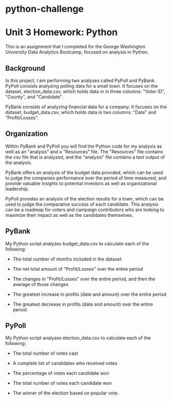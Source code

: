 # python-challenge
# Unit 3 Homework: Python

This is an assignment that I completed for the George Washington University Data Analytics Bootcamp, focused on analysis in Python.

## Background

In this project, I am performing two analyses called PyPoll and PyBank.
PyPoll consists analyzing polling data for a small town. It focuses on the dataset, election_data.csv, 
which holds data in in three columns: "Voter ID", "County", and "Candidate".

PyBank consists of analyzing financial data for a company. It focuses on the dataset, budget_data.csv,
which holds data in two columns: "Date" and "Profit/Losses".

## Organization

Within PyBank and PyPoll you will find the Python code for my analysis as well as an "analysis" and a "Resources" file.
The "Resources" file contains the csv file that is analyzed, and the "analysis" file contains a text output of the analysis.

PyBank offers an analysis of the budget data provided, which can be used to judge the companies performance over the period of
time measured, and provide valuable insights to potential investors as well as organizational leadership.

PyPoll provides an analysis of the election results for a town, which can be used to judge the comparative success of each candidate.
This analysis can be a roadmap for voters and campaign contributors who are looking to maximize their impact as well as the candidates themselves.

## PyBank 

My Python script analyzes budget_data.csv to calculate each of the following:

* The total number of months included in the dataset

* The net total amount of "Profit/Losses" over the entire period

* The changes in "Profit/Losses" over the entire period, and then the average of those changes

* The greatest increase in profits (date and amount) over the entire period

* The greatest decrease in profits (date and amount) over the entire period

## PyPoll 

My Python script analyzes election_data.csv to calculate each of the following:

* The total number of votes cast

* A complete list of candidates who received votes

* The percentage of votes each candidate won

* The total number of votes each candidate won

* The winner of the election based on popular vote.
